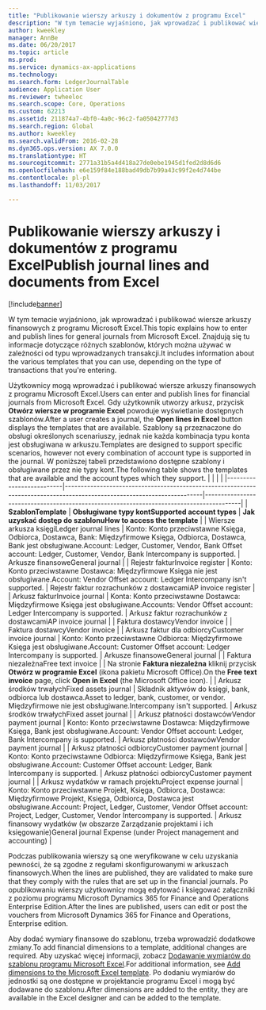 ```yaml
---
title: "Publikowanie wierszy arkuszy i dokumentów z programu Excel"
description: "W tym temacie wyjaśniono, jak wprowadzać i publikować wiersze arkuszy finansowych z programu Microsoft Excel. Znajdują się tu informacje dotyczące różnych szablonów, których można używać w zależności od typu wprowadzanych transakcji."
author: kweekley
manager: AnnBe
ms.date: 06/20/2017
ms.topic: article
ms.prod: 
ms.service: dynamics-ax-applications
ms.technology: 
ms.search.form: LedgerJournalTable
audience: Application User
ms.reviewer: twheeloc
ms.search.scope: Core, Operations
ms.custom: 62213
ms.assetid: 211874a7-4bf0-4a0c-96c2-fa05042777d3
ms.search.region: Global
ms.author: kweekley
ms.search.validFrom: 2016-02-28
ms.dyn365.ops.version: AX 7.0.0
ms.translationtype: HT
ms.sourcegitcommit: 2771a31b5a4d418a27de0ebe1945d1fed2d8d6d6
ms.openlocfilehash: e6e159f84e188bad49db7b99a43c99f2e4d744be
ms.contentlocale: pl-pl
ms.lasthandoff: 11/03/2017

---
```


# <a name="publish-journal-lines-and-documents-from-excel"></a><span data-ttu-id="e2ed0-104">Publikowanie wierszy arkuszy i dokumentów z programu Excel</span><span class="sxs-lookup"><span data-stu-id="e2ed0-104">Publish journal lines and documents from Excel</span></span>

[!include[banner](../includes/banner.md)]


<span data-ttu-id="e2ed0-105">W tym temacie wyjaśniono, jak wprowadzać i publikować wiersze arkuszy finansowych z programu Microsoft Excel.</span><span class="sxs-lookup"><span data-stu-id="e2ed0-105">This topic explains how to enter and publish lines for general journals from Microsoft Excel.</span></span> <span data-ttu-id="e2ed0-106">Znajdują się tu informacje dotyczące różnych szablonów, których można używać w zależności od typu wprowadzanych transakcji.</span><span class="sxs-lookup"><span data-stu-id="e2ed0-106">It includes information about the various templates that you can use, depending on the type of transactions that you're entering.</span></span>

<span data-ttu-id="e2ed0-107">Użytkownicy mogą wprowadzać i publikować wiersze arkuszy finansowych z programu Microsoft Excel.</span><span class="sxs-lookup"><span data-stu-id="e2ed0-107">Users can enter and publish lines for financial journals from Microsoft Excel.</span></span> <span data-ttu-id="e2ed0-108">Gdy użytkownik utworzy arkusz, przycisk **Otwórz wiersze w programie Excel** powoduje wyświetlanie dostępnych szablonów.</span><span class="sxs-lookup"><span data-stu-id="e2ed0-108">After a user creates a journal, the **Open lines in Excel** button displays the templates that are available.</span></span> <span data-ttu-id="e2ed0-109">Szablony są przeznaczone do obsługi określonych scenariuszy, jednak nie każda kombinacja typu konta jest obsługiwana w arkuszu.</span><span class="sxs-lookup"><span data-stu-id="e2ed0-109">Templates are designed to support specific scenarios, however not every combination of account type is supported in the journal.</span></span> <span data-ttu-id="e2ed0-110">W poniższej tabeli przedstawiono dostępne szablony i obsługiwane przez nie typy kont.</span><span class="sxs-lookup"><span data-stu-id="e2ed0-110">The following table shows the templates that are available and the account types which they support.</span></span>
|                          |                                                                                                                         |                                                                                         |
|--------------------------|-------------------------------------------------------------------------------------------------------------------------|-----------------------------------------------------------------------------------------|
| <span data-ttu-id="e2ed0-111">**Szablon**</span><span class="sxs-lookup"><span data-stu-id="e2ed0-111">**Template**</span></span>             | <span data-ttu-id="e2ed0-112">**Obsługiwane typy kont**</span><span class="sxs-lookup"><span data-stu-id="e2ed0-112">**Supported account types**</span></span>                                                                                             | <span data-ttu-id="e2ed0-113">**Jak uzyskać dostęp do szablonu**</span><span class="sxs-lookup"><span data-stu-id="e2ed0-113">**How to access the template**</span></span>                                                          |
| <span data-ttu-id="e2ed0-114">Wiersze arkusza księgi</span><span class="sxs-lookup"><span data-stu-id="e2ed0-114">Ledger journal lines</span></span>     | <span data-ttu-id="e2ed0-115">Konto: Konto przeciwstawne Księga, Odbiorca, Dostawca, Bank: Międzyfirmowe Księga, Odbiorca, Dostawca, Bank jest obsługiwane.</span><span class="sxs-lookup"><span data-stu-id="e2ed0-115">Account: Ledger, Customer, Vendor, Bank Offset account: Ledger, Customer, Vendor, Bank Intercompany is supported.</span></span>       | <span data-ttu-id="e2ed0-116">Arkusze finansowe</span><span class="sxs-lookup"><span data-stu-id="e2ed0-116">General journal</span></span>                                                                         |
| <span data-ttu-id="e2ed0-117">Rejestr faktur</span><span class="sxs-lookup"><span data-stu-id="e2ed0-117">Invoice register</span></span>         | <span data-ttu-id="e2ed0-118">Konto: Konto przeciwstawne Dostawca: Międzyfirmowe Księga nie jest obsługiwane.</span><span class="sxs-lookup"><span data-stu-id="e2ed0-118">Account: Vendor Offset account: Ledger Intercompany isn't supported.</span></span>                                                    | <span data-ttu-id="e2ed0-119">Rejestr faktur rozrachunków z dostawcami</span><span class="sxs-lookup"><span data-stu-id="e2ed0-119">AP invoice register</span></span>                                                                     |
| <span data-ttu-id="e2ed0-120">Arkusz faktur</span><span class="sxs-lookup"><span data-stu-id="e2ed0-120">Invoice journal</span></span>          | <span data-ttu-id="e2ed0-121">Konta: Konto przeciwstawne Dostawca: Międzyfirmowe Księga jest obsługiwane.</span><span class="sxs-lookup"><span data-stu-id="e2ed0-121">Accounts: Vendor Offset account: Ledger Intercompany is supported.</span></span>                                                      | <span data-ttu-id="e2ed0-122">Arkusz faktur rozrachunków z dostawcami</span><span class="sxs-lookup"><span data-stu-id="e2ed0-122">AP invoice journal</span></span>                                                                      |
| <span data-ttu-id="e2ed0-123">Faktura dostawcy</span><span class="sxs-lookup"><span data-stu-id="e2ed0-123">Vendor invoice</span></span>           |                                                                                                                         | <span data-ttu-id="e2ed0-124">Faktura dostawcy</span><span class="sxs-lookup"><span data-stu-id="e2ed0-124">Vendor invoice</span></span>                                                                          |
| <span data-ttu-id="e2ed0-125">Arkusz faktur dla odbiorcy</span><span class="sxs-lookup"><span data-stu-id="e2ed0-125">Customer invoice journal</span></span> | <span data-ttu-id="e2ed0-126">Konto: Konto przeciwstawne Odbiorca: Międzyfirmowe Księga jest obsługiwane.</span><span class="sxs-lookup"><span data-stu-id="e2ed0-126">Account: Customer Offset account: Ledger Intercompany is supported.</span></span>                                                     | <span data-ttu-id="e2ed0-127">Arkusze finansowe</span><span class="sxs-lookup"><span data-stu-id="e2ed0-127">General journal</span></span>                                                                         |
| <span data-ttu-id="e2ed0-128">Faktura niezależna</span><span class="sxs-lookup"><span data-stu-id="e2ed0-128">Free text invoice</span></span>        |                                                                                                                         | <span data-ttu-id="e2ed0-129">Na stronie **Faktura niezależna** kliknij przycisk **Otwórz w programie Excel** (ikona pakietu Microsoft Office).</span><span class="sxs-lookup"><span data-stu-id="e2ed0-129">On the **Free text invoice** page, click **Open in Excel** (the Microsoft Office icon).</span></span> |
| <span data-ttu-id="e2ed0-130">Arkusz środków trwałych</span><span class="sxs-lookup"><span data-stu-id="e2ed0-130">Fixed assets journal</span></span>     | <span data-ttu-id="e2ed0-131">Składnik aktywów do księgi, bank, odbiorca lub dostawca.</span><span class="sxs-lookup"><span data-stu-id="e2ed0-131">Asset to ledger, bank, customer, or vendor.</span></span> <span data-ttu-id="e2ed0-132">Międzyfirmowe nie jest obsługiwane.</span><span class="sxs-lookup"><span data-stu-id="e2ed0-132">Intercompany isn't supported.</span></span>                                               | <span data-ttu-id="e2ed0-133">Arkusz środków trwałych</span><span class="sxs-lookup"><span data-stu-id="e2ed0-133">Fixed asset journal</span></span>                                                                     |
| <span data-ttu-id="e2ed0-134">Arkusz płatności dostawców</span><span class="sxs-lookup"><span data-stu-id="e2ed0-134">Vendor payment journal</span></span>   | <span data-ttu-id="e2ed0-135">Konto: Konto przeciwstawne Dostawca: Międzyfirmowe Księga, Bank jest obsługiwane.</span><span class="sxs-lookup"><span data-stu-id="e2ed0-135">Account: Vendor Offset account: Ledger, Bank Intercompany is supported.</span></span>                                                 | <span data-ttu-id="e2ed0-136">Arkusz płatności dostawców</span><span class="sxs-lookup"><span data-stu-id="e2ed0-136">Vendor payment journal</span></span>                                                                  |
| <span data-ttu-id="e2ed0-137">Arkusz płatności odbiorcy</span><span class="sxs-lookup"><span data-stu-id="e2ed0-137">Customer payment journal</span></span> | <span data-ttu-id="e2ed0-138">Konto: Konto przeciwstawne Odbiorca: Międzyfirmowe Księga, Bank jest obsługiwane.</span><span class="sxs-lookup"><span data-stu-id="e2ed0-138">Account: Customer Offset account: Ledger, Bank Intercompany is supported.</span></span>                                               | <span data-ttu-id="e2ed0-139">Arkusz płatności odbiorcy</span><span class="sxs-lookup"><span data-stu-id="e2ed0-139">Customer payment journal</span></span>                                                                |
| <span data-ttu-id="e2ed0-140">Arkusz wydatków w ramach projektu</span><span class="sxs-lookup"><span data-stu-id="e2ed0-140">Project expense journal</span></span>  | <span data-ttu-id="e2ed0-141">Konto: Konto przeciwstawne Projekt, Księga, Odbiorca, Dostawca: Międzyfirmowe Projekt, Księga, Odbiorca, Dostawca jest obsługiwane.</span><span class="sxs-lookup"><span data-stu-id="e2ed0-141">Account: Project, Ledger, Customer, Vendor Offset account: Project, Ledger, Customer, Vendor Intercompany is supported.</span></span> | <span data-ttu-id="e2ed0-142">Arkusz finansowy wydatków (w obszarze Zarządzanie projektami i ich księgowanie)</span><span class="sxs-lookup"><span data-stu-id="e2ed0-142">General journal Expense (under Project management and accounting)</span></span>                       |

<span data-ttu-id="e2ed0-143">Podczas publikowania wierszy są one weryfikowane w celu uzyskania pewności, że są zgodne z regułami skonfigurowanymi w arkuszach finansowych.</span><span class="sxs-lookup"><span data-stu-id="e2ed0-143">When the lines are published, they are validated to make sure that they comply with the rules that are set up in the financial journals.</span></span> <span data-ttu-id="e2ed0-144">Po opublikowaniu wierszy użytkownicy mogą edytować i księgować załączniki z poziomu programu Microsoft Dynamics 365 for Finance and Operations Enterprise Edition.</span><span class="sxs-lookup"><span data-stu-id="e2ed0-144">After the lines are published, users can edit or post the vouchers from Microsoft Dynamics 365 for Finance and Operations, Enterprise edition.</span></span> 

<span data-ttu-id="e2ed0-145">Aby dodać wymiary finansowe do szablonu, trzeba wprowadzić dodatkowe zmiany.</span><span class="sxs-lookup"><span data-stu-id="e2ed0-145">To add financial dimensions to a template, additional changes are required.</span></span> <span data-ttu-id="e2ed0-146">Aby uzyskać więcej informacji, zobacz [Dodawanie wymiarów do szablonu programu Microsoft Excel](../../dev-itpro/financial/add-dimensions-excel-templates.md).</span><span class="sxs-lookup"><span data-stu-id="e2ed0-146">For additional information, see [Add dimensions to the Microsoft Excel template](../../dev-itpro/financial/add-dimensions-excel-templates.md).</span></span> <span data-ttu-id="e2ed0-147">Po dodaniu wymiarów do jednostki są one dostępne w projektancie programu Excel i mogą być dodawane do szablonu.</span><span class="sxs-lookup"><span data-stu-id="e2ed0-147">After dimensions are added to the entity, they are available in the Excel designer and can be added to the template.</span></span>






